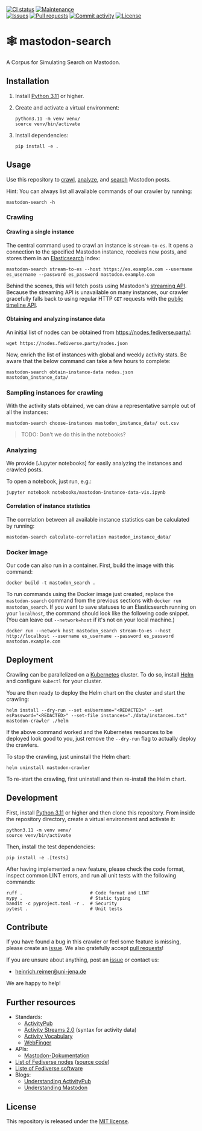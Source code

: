 [![CI status](https://img.shields.io/github/actions/workflow/status/webis-de/mastodon-search/ci.yml?branch=main&style=flat-square)](https://github.com/webis-de/mastodon-search/actions/workflows/ci.yml)
[![Maintenance](https://img.shields.io/maintenance/yes/2024?style=flat-square)](https://github.com/webis-de/mastodon-search/graphs/contributors)  
[![Issues](https://img.shields.io/github/issues/webis-de/mastodon-search?style=flat-square)](https://github.com/webis-de/mastodon-search/issues)
[![Pull requests](https://img.shields.io/github/issues-pr/webis-de/mastodon-search?style=flat-square)](https://github.com/webis-de/mastodon-search/pulls)
[![Commit activity](https://img.shields.io/github/commit-activity/m/webis-de/mastodon-search?style=flat-square)](https://github.com/webis-de/mastodon-search/commits)
[![License](https://img.shields.io/github/license/webis-de/mastodon-search?style=flat-square)](LICENSE)

# 🕸️ mastodon-search

A Corpus for Simulating Search on Mastodon.

## Installation

1. Install [Python 3.11](https://python.org/downloads/) or higher.
2. Create and activate a virtual environment:

    ```shell
    python3.11 -m venv venv/
    source venv/bin/activate
    ```

3. Install dependencies:

    ```shell
    pip install -e .
    ```

## Usage

Use this repository to [crawl](#crawling), [analyze](#TODO), and [search](#TODO) Mastodon posts.

Hint: You can always list all available commands of our crawler by running:

```shell
mastodon-search -h
```

### Crawling

#### Crawling a single instance

The central command used to crawl an instance is `stream-to-es`. It opens a connection to the specified Mastodon instance, receives new posts, and stores them in an [Elasticsearch](#TODO) index:

```shell
mastodon-search stream-to-es --host https://es.example.com --username es_username --password es_password mastodon.example.com
```

Behind the scenes, this will fetch posts using Mastodon's [streaming API](#TODO).
Because the streaming API is unavailable on many instances, our crawler gracefully falls back to using regular HTTP `GET` requests with the [public timeline API](#TODO).

#### Obtaining and analyzing instance data

An initial list of nodes can be obtained from <https://nodes.fediverse.party/>:

```shell
wget https://nodes.fediverse.party/nodes.json
```

Now, enrich the list of instances with global and weekly activity stats.
Be aware that the below command can take a few hours to complete:

```shell
mastodon-search obtain-instance-data nodes.json mastodon_instance_data/
```

### Sampling instances for crawling

With the activity stats obtained, we can draw a representative sample out of all the instances:

```shell
mastodon-search choose-instances mastodon_instance_data/ out.csv
```

> TODO: Don't we do this in the notebooks?

### Analyzing

We provide [Jupyter notebooks] for easily analyzing the instances and crawled posts.

To open a notebook, just run, e.g.:

```shell
jupyter notebook notebooks/mastodon-instance-data-vis.ipynb
```

#### Correlation of instance statistics

The correlation between all available instance statistics can be calculated by running:

```shell
mastodon-search calculate-correlation mastodon_instance_data/
```

### Docker image

Our code can also run in a container.
First, build the image with this command:

```shell
docker build -t mastodon_search .
```

To run commands using the Docker image just created, replace the `mastodon-search` command from the previous sections with `docker run mastodon_search`.
If you want to save statuses to an Elasticsearch running on your `localhost`, the command should look like the following code snippet.
(You can leave out `--network=host` if it's not on your local machine.)

```shell
docker run --network host mastodon_search stream-to-es --host http://localhost --username es_username --password es_password mastodon.example.com
```

## Deployment

Crawling can be parallelized on a [Kubernetes](#TODO) cluster.
To do so, install [Helm](https://helm.sh/docs/intro/quickstart/) and configure `kubectl` for your cluster.

You are then ready to deploy the Helm chart on the cluster and start the crawling:

```shell
helm install --dry-run --set esUsername="<REDACTED>" --set esPassword="<REDACTED>" --set-file instances="./data/instances.txt" mastodon-crawler ./helm
```

If the above command worked and the Kubernetes resources to be deployed look good to you, just remove the `--dry-run` flag to actually deploy the crawlers.

To stop the crawling, just uninstall the Helm chart:

```shell
helm uninstall mastodon-crawler
```

To re-start the crawling, first uninstall and then re-install the Helm chart.

## Development

First, install [Python 3.11](https://python.org/downloads/) or higher and then clone this repository.
From inside the repository directory, create a virtual environment and activate it:

```shell
python3.11 -m venv venv/
source venv/bin/activate
```

Then, install the test dependencies:

```shell
pip install -e .[tests]
```

After having implemented a new feature, please check the code format, inspect common LINT errors, and run all unit tests with the following commands:

```shell
ruff .                         # Code format and LINT
mypy .                         # Static typing
bandit -c pyproject.toml -r .  # Security
pytest .                       # Unit tests
```

## Contribute

If you have found a bug in this crawler or feel some feature is missing, please create an [issue](https://github.com/webis-de/mastodon-search/issues). We also gratefully accept [pull requests](https://github.com/webis-de/mastodon-search/pulls)!

If you are unsure about anything, post an [issue](https://github.com/webis-de/mastodon-search/issues/new) or contact us:

- [heinrich.reimer@uni-jena.de](mailto:heinrich.reimer@uni-jena.de)

We are happy to help!

## Further resources

- Standards:
  - [ActivityPub](https://w3.org/TR/activitypub/)
  - [Activity Streams 2.0](https://w3.org/TR/activitystreams-core/) (syntax for activity data)
  - [Activity Vocabulary](https://w3.org/TR/activitystreams-vocabulary/)
  - [WebFinger](https://rfc-editor.org/rfc/rfc7033)
- APIs:
  - [Mastodon-Dokumentation](https://docs.joinmastodon.org/)
- [List of Fediverse nodes](https://nodes.fediverse.party/) ([source code](https://github.com/Minoru/minoru-fediverse-crawler))
- [Liste of Fediverse software](https://github.com/emilebosch/awesome-fediverse)
- Blogs:
  - [Understanding ActivityPub](https://seb.jambor.dev/posts/understanding-activitypub/)
  - [Understanding Mastodon](https://seb.jambor.dev/posts/understanding-activitypub-part-3-the-state-of-mastodon/)

## License

This repository is released under the [MIT license](LICENSE).
